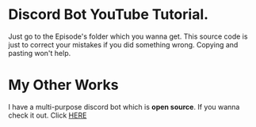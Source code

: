 # Discord Bot YouTube Tutorial.

Just go to the Episode's folder which you wanna get. This source code is just to correct your mistakes if you did something wrong. Copying and pasting won't help.

# My Other Works 

I have a multi-purpose discord bot which is **open source**. If you wanna check it out. Click [HERE](https://github.com/IGRohan/IGBot) 
